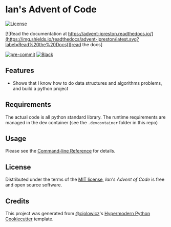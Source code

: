 # Ian's Advent of Code

[![License](https://img.shields.io/pypi/l/advent-ipreston)][license]

[![Read the documentation at https://advent-ipreston.readthedocs.io/](https://img.shields.io/readthedocs/advent-ipreston/latest.svg?label=Read%20the%20Docs)][read the docs]

[![pre-commit](https://img.shields.io/badge/pre--commit-enabled-brightgreen?logo=pre-commit&logoColor=white)][pre-commit]
[![Black](https://img.shields.io/badge/code%20style-black-000000.svg)][black]

[read the docs]: https://advent-ipreston.readthedocs.io/
[pre-commit]: https://github.com/pre-commit/pre-commit
[black]: https://github.com/psf/black

## Features

- Shows that I know how to do data structures and algorithms problems, and build a
  python project

## Requirements

The actual code is all python standard library. The runtime requirements are managed
in the dev container (see the `.devcontainer` folder in this repo)

## Usage

Please see the [Command-line Reference] for details.

## License

Distributed under the terms of the [MIT license][license],
_Ian's Advent of Code_ is free and open source software.

## Credits

This project was generated from [@cjolowicz]'s [Hypermodern Python Cookiecutter] template.

[@cjolowicz]: https://github.com/cjolowicz
[hypermodern python cookiecutter]: https://github.com/cjolowicz/cookiecutter-hypermodern-python

<!-- github-only -->

[license]: https://github.com/ianepreston/advent-ipreston/blob/main/LICENSE
[command-line reference]: https://advent-ipreston.readthedocs.io/en/latest/usage.html
